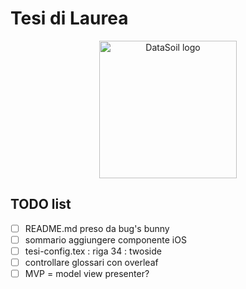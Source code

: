 # Tesi di Laurea
<p align="center">
    <img src="immagini/ds.png" alt="DataSoil logo" width="220">
</p>

## TODO list
- [ ] README.md preso da bug's bunny
- [ ] sommario aggiungere componente iOS
- [ ] tesi-config.tex : riga 34 : twoside 
- [ ] controllare glossari con overleaf
- [ ] MVP = model view presenter?
